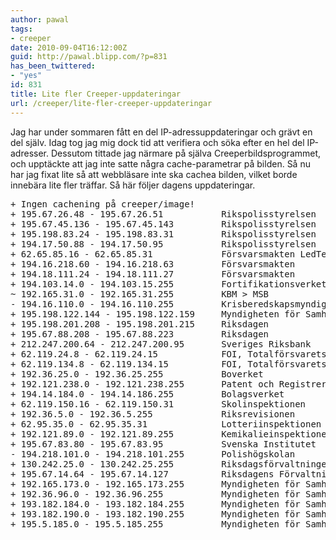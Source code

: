 ```yaml
---
author: pawal
tags:
- creeper
date: 2010-09-04T16:12:00Z
guid: http://pawal.blipp.com/?p=831
has_been_twittered:
- "yes"
id: 831
title: Lite fler Creeper-uppdateringar
url: /creeper/lite-fler-creeper-uppdateringar
---
```


Jag har under sommaren fått en del IP-adressuppdateringar och grävt en del själv. Idag tog jag mig dock tid att verifiera och söka efter en hel del IP-adresser. Dessutom tittade jag närmare på själva Creeperbildsprogrammet, och upptäckte att jag inte satte några cache-parametrar på bilden. Så nu har jag fixat lite så att webbläsare inte ska cachea bilden, vilket borde innebära lite fler träffar. Så här följer dagens uppdateringar.
<pre>+ Ingen cachening på creeper/image!
+ 195.67.26.48 - 195.67.26.51           Rikspolisstyrelsen
+ 195.67.45.136 - 195.67.45.143         Rikspolisstyrelsen
+ 195.198.83.24 - 195.198.83.31         Rikspolisstyrelsen
+ 194.17.50.88 - 194.17.50.95           Rikspolisstyrelsen
+ 62.65.85.16 - 62.65.85.31             Försvarsmakten LedTek Linköping
+ 194.16.218.60 - 194.16.218.63         Försvarsmakten
+ 194.18.111.24 - 194.18.111.27         Försvarsmakten
+ 194.103.14.0 - 194.103.15.255         Fortifikationsverket
~ 192.165.31.0 - 192.165.31.255         KBM &gt; MSB
- 194.16.110.0 - 194.16.110.255         Krisberedskapsmyndigheten
+ 195.198.122.144 - 195.198.122.159     Myndigheten för Samhällsskydd och Beredskap MSB
+ 195.198.201.208 - 195.198.201.215     Riksdagen
+ 195.67.88.208 - 195.67.88.223         Riksdagen
+ 212.247.200.64 - 212.247.200.95       Sveriges Riksbank
+ 62.119.24.8 - 62.119.24.15            FOI, Totalförsvarets forskningsinstitut
+ 62.119.134.8 - 62.119.134.15          FOI, Totalförsvarets forskningsinstitut
+ 192.36.25.0 - 192.36.25.255           Boverket
+ 192.121.238.0 - 192.121.238.255       Patent och Registreringsverket
+ 194.14.184.0 - 194.14.186.255         Bolagsverket
+ 62.119.150.16 - 62.119.150.31         Skolinspektionen
+ 192.36.5.0 - 192.36.5.255             Riksrevisionen
+ 62.95.35.0 - 62.95.35.31              Lotteriinspektionen
+ 192.121.89.0 - 192.121.89.255         Kemikalieinspektionen
+ 195.67.83.80 - 195.67.83.95           Svenska Institutet
- 194.218.101.0 - 194.218.101.255       Polishögskolan
+ 130.242.25.0 - 130.242.25.255         Riksdagsförvaltningen
+ 195.67.14.64 - 195.67.14.127          Riksdagens Förvaltningskontor
+ 192.165.173.0 - 192.165.173.255       Myndigheten för Samhällsskydd och Beredskap MSB
+ 192.36.96.0 - 192.36.96.255           Myndigheten för Samhällsskydd och Beredskap MSB
+ 193.182.184.0 - 193.182.184.255       Myndigheten för Samhällsskydd och Beredskap MSB
+ 193.182.190.0 - 193.182.190.255       Myndigheten för Samhällsskydd och Beredskap MSB
+ 195.5.185.0 - 195.5.185.255           Myndigheten för Samhällsskydd och Beredskap MSB</pre>